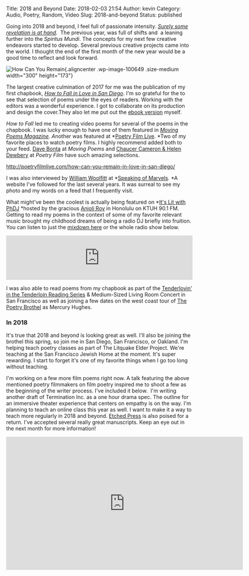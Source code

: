Title: 2018 and Beyond
Date: 2018-02-03 21:54
Author: kevin
Category: Audio, Poetry, Random, Video
Slug: 2018-and-beyond
Status: published

Going into 2018 and beyond, I feel full of passionate intensity. *[Surely some revelation is at hand](https://www.poetryfoundation.org/poems/43290/the-second-coming).*  The previous year, was full of shifts and  a leaning further into the *Spiritus Mundi*. The concepts for my next few creative endeavors started to develop. Several previous creative projects came into the world. I thought the end of the first month of the new year would be a good time to reflect and look forward.

![How Can You Remain](http://kevindublin.com/wp-content/uploads/2018/02/vlcsnap.png){.aligncenter .wp-image-100649 .size-medium width="300" height="173"}

The largest creative culmination of 2017 for me was the publication of my first chapbook, [*How to Fall in Love in San Diego*](http://kevindublin.com/product/fall-in-love-in-san-diego/). I'm so grateful for the to see that selection of poems under the eyes of readers. Working with the editors was a wonderful experience. I got to collaborate on its production and design the cover.They also let me put out the [ebook version](https://www.amazon.com/How-Fall-Love-San-Diego-ebook/dp/B076PG7V6V/) myself.

*How to Fall* led me to creating video poems for several of the poems in the chapbook. I was lucky enough to have one of them featured in *[Moving Poems Magazine](http://movingpoems.com/2017/03/not-kissing-you-by-kevin-dublin/). A*nother was featured at *[Poetry Film Live](http://poetryfilmlive.com/how-can-you-remain-in-love-in-san-diego/). *Two of my favorite places to watch poetry films. I highly recommend added both to your feed. [Dave Bonta](https://davebonta.com/) at *Moving Poems* and [Chaucer Cameron & Helen Dewbery](https://elephantsfootprint.com/) at *Poetry Film* have such amazing selections.

http://poetryfilmlive.com/how-can-you-remain-in-love-in-san-diego/

I was also interviewed by [William Woolfitt](https://www.williamwoolfitt.com/) at *[Speaking of Marvels](https://spkofmarvels.wordpress.com/2017/11/03/kevin-dublin). *A website I've followed for the last several years. It was surreal to see my photo and my words on a feed that I frequently visit.

What might've been the coolest is actually being featured on *[It's Lit with PhDJ](https://itslitwithphdj.wordpress.com/2017/11/19/11-22-17-show-notes-feat-kevin-dublin/) *hosted by the gracious [Anjoli Roy](https://anjoliroy.com/) in Honolulu on KTUH 90.1 FM. Getting to read my poems in the context of some of my favorite relevant music brought my childhood dreams of being a radio DJ briefly into fruition. You can listen to just the [mixdown here](https://www.mixcloud.com/anjoli-roy/kevin-dublins-mixdown-for-its-lit/) or the whole radio show below.

<p>
<center>
<iframe src="https://www.mixcloud.com/widget/iframe/?feed=%2Fanjoli-roy%2Fep-45-112217-feat-kevin-dublin%2F&amp;hide_cover=1&amp;light=1" width="100%" height="120" frameborder="0">
</iframe>
</center>

I was also able to read poems from my chapbook as part of the [Tenderlovin’ in the Tenderloin Reading Series](https://www.tenderlovin.org/) & Medium-Sized Living Room Concert in San Francisco as well as joining a few dates on the west coast tour of [The Poetry Brothel](http://www.thepoetrybrothel.com/events.html) as Mercury Hughes.

</p>

### In 2018

It's true that 2018 and beyond is looking great as well. I'll also be joining the brothel this spring, so join me in San Diego, San Francisco, or Oakland. I'm helping teach poetry classes as part of The Litquake Elder Project. We're teaching at the San Francisco Jewish Home at the moment. It's super rewarding. I start to forget it's one of my favorite things when I go too long without teaching.

I'm working on a few more film poems right now. A talk featuring the above mentioned poetry filmmakers on film poetry inspired me to shoot a few as the beginning of the writer process. I've included it below.  I'm writing another draft of Termination Inc. as a one hour drama spec. The outline for an immersive theater experience that centers on empathy is on the way. I'm planning to teach an online class this year as well. I want to make it a way to teach more regularly in 2018 and beyond. [Etched Press](http://etchedpress.com) is also poised for a return. I've accepted several really great manuscripts. Keep an eye out in the next month for more information!

<p>
<center>
<iframe src="https://player.vimeo.com/video/249304445" width="640" height="360" frameborder="0" allowfullscreen="allowfullscreen">
</iframe>
</center>
</p>
